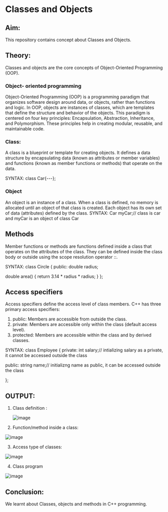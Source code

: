 # Classes and Objects
## Aim:
This repository contains concept about Classes and Objects.
## Theory:
Classes and objects are the core concepts of Object-Oriented Programming (OOP). 
### Object- oriented programming 
Object-Oriented Programming (OOP) is a programming paradigm that organizes software design around data, or objects, rather than functions and logic. In OOP, objects are instances of classes, which are templates that define the structure and behavior of the objects. This paradigm is centered on four key principles: Encapsulation, Abstraction, Inheritance, and Polymorphism. These principles help in creating modular, reusable, and maintainable code.
### Class:
A class is a blueprint or template for creating objects. It defines a data structure by encapsulating data (known as attributes or member variables) and functions (known as member functions or methods) that operate on the data.


SYNTAX:
class Car{---};
### Object
An object is an instance of a class. When a class is defined, no memory is allocated until an object of that class is created. Each object has its own set of data (attributes) defined by the class.
SYNTAX:
Car myCar;// class is car and myCar is an object of class Car 

## Methods 
Member functions or methods  are functions defined inside a class that operates on the attributes of the class. They can be defined inside the class body or outside using the scope resolution operator ::.

SYNTAX:
class Circle {
public:
    double radius;

double area() {
        return 3.14 * radius * radius;
    }
};
## Access specifiers 
Access specifiers define the access level of class members. C++ has three primary access specifiers:
1. public: Members are accessible from outside the class.
2. private: Members are accessible only within the class (default access level).
3. protected: Members are accessible within the class and by derived classes.

SYNTAX:
class Employee {
private:
    int salary;// intializing salary as a private, it cannot be accessed outside the class 

public:
    string name;// initializng name as public, it can be accessed outside the class

  };

## OUTPUT:

1. Class definition :

   ![image](https://github.com/user-attachments/assets/0fd4e30f-d652-4e1c-97e8-2818a09e1288)


2. Function/method inside a class:

![image](https://github.com/user-attachments/assets/a752aeda-3991-4e8e-bbcb-d681febaa1ef)


3. Access type of classes:
   
![image](https://github.com/user-attachments/assets/d1d92cf9-f2b5-421b-a393-e8aad133ce6e)


4. Class program 


![image](https://github.com/user-attachments/assets/98749fce-826f-41a7-bc86-e5f92651c34d)


## Conclusion:
We learnt about Classes, objects and methods in C++ programming. 
 
 



